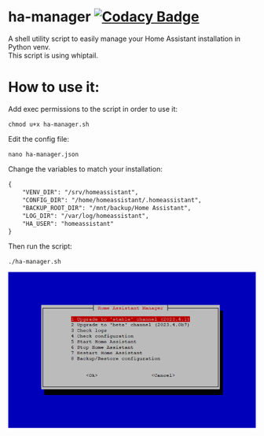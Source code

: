 # ha-manager [![Codacy Badge](https://app.codacy.com/project/badge/Grade/304c18daae7f4429bbcc9d97b6f624cb)](https://app.codacy.com/gh/OToussaint/ha-manager/dashboard?utm_source=gh&utm_medium=referral&utm_content=&utm_campaign=Badge_grade)
A shell utility script to easily manage your Home Assistant installation in Python venv.  
This script is using whiptail.
# How to use it:
Add exec permissions to the script in order to use it:
```
chmod u+x ha-manager.sh
```
Edit the config file:
```
nano ha-manager.json
```
Change the variables to match your installation:
```
{
    "VENV_DIR": "/srv/homeassistant",
    "CONFIG_DIR": "/home/homeassistant/.homeassistant",
    "BACKUP_ROOT_DIR": "/mnt/backup/Home Assistant",
    "LOG_DIR": "/var/log/homeassistant",
    "HA_USER": "homeassistant"
}
```

Then run the script:
```
./ha-manager.sh
```
![Main menu](https://github.com/OToussaint/ha-manager/raw/main/screenshots/ha-manager.png)

